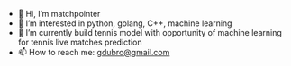 - 👋 Hi, I’m matchpointer
- 👀 I’m interested in python, golang, C++, machine learning
- 🌱 I’m currently build tennis model with opportunity of machine learning for tennis live matches prediction
- 📫 How to reach me: gdubro@gmail.com

<!---
matchpointer/matchpointer is a ✨ special ✨ repository because its `README.md` (this file) appears on your GitHub profile.
You can click the Preview link to take a look at your changes.
--->

